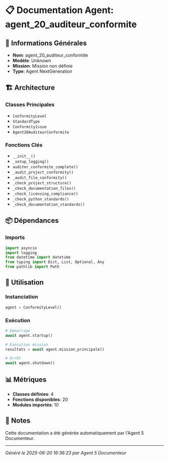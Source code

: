 # 📋 Documentation Agent: agent_20_auditeur_conformite

## 🎯 Informations Générales

- **Nom**: agent_20_auditeur_conformite
- **Modèle**: Unknown
- **Mission**: Mission non définie
- **Type**: Agent NextGeneration

## 🏗️ Architecture

### Classes Principales
- `ConformityLevel`
- `StandardType`
- `ConformityIssue`
- `Agent20AuditeurConformite`

### Fonctions Clés
- `__init__()`
- `_setup_logging()`
- `auditer_conformite_complete()`
- `_audit_project_conformity()`
- `_audit_file_conformity()`
- `_check_project_structure()`
- `_check_documentation_files()`
- `_check_licensing_compliance()`
- `_check_python_standards()`
- `_check_documentation_standards()`

## 📦 Dépendances

### Imports
```python
import asyncio
import logging
from datetime import datetime
from typing import Dict, List, Optional, Any
from pathlib import Path
```

## 🚀 Utilisation

### Instanciation
```python
agent = ConformityLevel()
```

### Exécution
```python
# Démarrage
await agent.startup()

# Exécution mission
resultats = await agent.mission_principale()

# Arrêt
await agent.shutdown()
```

## 📊 Métriques

- **Classes définies**: 4
- **Fonctions disponibles**: 20
- **Modules importés**: 10

## 📝 Notes

Cette documentation a été générée automatiquement par l'Agent 5 Documenteur.

---
*Généré le 2025-06-20 16:36:23 par Agent 5 Documenteur*
